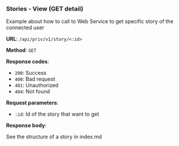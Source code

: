### Stories - View (GET detail)

Example about how to call to Web Service to get specific story of the connected user

**URL**: `/api/priv/v1/story/<:id>`

**Method**: `GET`

**Response codes**: 
* `200`: Success
* `400`: Bad request
* `401`: Unauthorized
* `404`: Not found
  
**Request parameters**:
* `:id`: Id of the story that want to get
  
**Response body**:

See the structure of a story in index.md